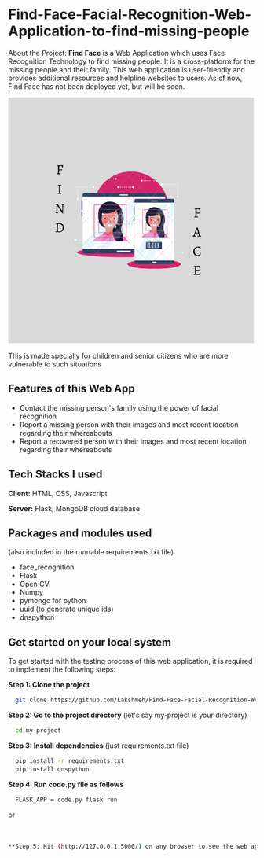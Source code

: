# Find-Face-Facial-Recognition-Web-Application-to-find-missing-people
About the Project:
**Find Face** is a Web Application which uses Face Recognition Technology to find missing people. It is a cross-platform for the missing people and their family. This web application is user-friendly and provides additional resources and helpline websites to users. As of now, Find Face has not been deployed yet, but will be soon.

![Logo](https://github.com/Lakshmeh/Find-Face-Facial-Recognition-Web-Application-to-find-missing-people/blob/main/static/img/findfaceicon.png)



This is made specially for children and senior citizens who are more vulnerable to such situations
## Features of this Web App
- Contact the missing person's family using the power of facial recognition
- Report a missing person with their images and most recent location regarding their whereabouts
- Report a recovered person with their images and most recent location regarding their whereabouts



## Tech Stacks I used

**Client:** HTML, CSS, Javascript

**Server:** Flask, MongoDB cloud database


## Packages and modules used 
(also included in the runnable requirements.txt file)

- face_recognition
- Flask
- Open CV
- Numpy
- pymongo for python
- uuid (to generate unique ids)
- dnspython 



## Get started on your local system
To get started with the testing process of this web application, it is required to implement the following steps:

**Step 1: Clone the project**

```bash
  git clone https://github.com/Lakshmeh/Find-Face-Facial-Recognition-Web-Application-to-find-missing-people
```

**Step 2: Go to the project directory** (let's say my-project is your directory)

```bash
  cd my-project
```

**Step 3: Install dependencies** (just requirements.txt file)

```bash
  pip install -r requirements.txt
  pip install dnspython
```

**Step 4: Run code.py file as follows**

```bash
  FLASK_APP = code.py flask run
```
or 
```bash
  

**Step 5: Hit (http://127.0.0.1:5000/) on any browser to see the web application working on your local system.**

 
